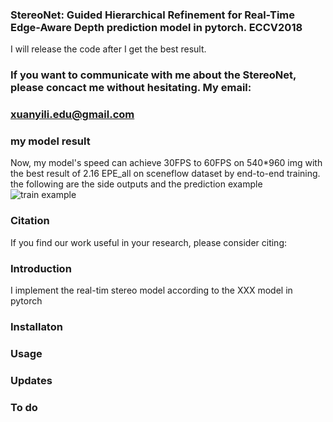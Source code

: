 ### StereoNet: Guided Hierarchical Refinement for Real-Time Edge-Aware Depth prediction model in pytorch. ECCV2018
I will release the code after I get the best result.
### If you want to communicate with me about the StereoNet, please concact me without hesitating. My email: 
### xuanyili.edu@gmail.com  
### my model result
Now, my model's speed can achieve 30FPS to 60FPS on 540*960 img with the best result of 2.16 EPE_all on sceneflow dataset by end-to-end training. 
the following are the side outputs and the prediction example
![train example](https://github.com/meteorshowers/StereoNet/blob/master/doc/iter-21200.jpg)

### Citation
If you find our work useful in your research, please consider citing:



### Introduction 
I implement the real-tim stereo model according to the   XXX   model in pytorch




### Installaton


### Usage


### Updates


### To do
